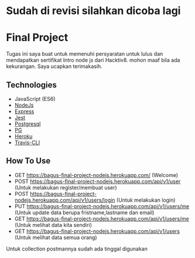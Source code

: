 # Sudah di revisi silahkan dicoba lagi
# Final Project
Tugas ini saya buat untuk memenuhi persyaratan untuk lulus dan mendapatkan sertifikat Intro node js dari Hacktiv8. mohon maaf bila ada kekurangan. Saya ucapkan terimakasih.

## Technologies
- JavaScript (ES6)
- [NodeJs](https://nodejs.org)
- [Express](http://expressjs.com/)
- [Jest](https://jestjs.io/)
- [Postgresql](https://www.postgresql.org/)
- [PG](https://node-postgres.com/)
- [Heroku](https://heroku.com/)
- [Travis-CLI](https://www.travis-ci.com/)

## How To Use
- GET https://bagus-final-project-nodejs.herokuapp.com/ (Welcome)
- POST https://bagus-final-project-nodejs.herokuapp.com/api/v1/user (Untuk melakukan register/membuat user)
- POST https://bagus-final-project-nodejs.herokuapp.com/api/v1/users/login (Untuk melakukan login)
- PUT https://bagus-final-project-nodejs.herokuapp.com/api/v1/users/me (Untuk update data berupa fristname,lastname dan email)
- GET https://bagus-final-project-nodejs.herokuapp.com/api/v1/users/me (Untuk melihat data kita sendiri)
- GET https://bagus-final-project-nodejs.herokuapp.com/api/v1/users (Untuk melihat data semua orang)

Untuk collection postmannya sudah ada tinggal digunakan 